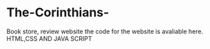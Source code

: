 # The-Corinthians-
Book store, review website 
the code for the website is avaliable here.
HTML,CSS AND JAVA SCRIPT
